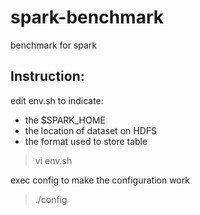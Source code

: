 # spark-benchmark
benchmark for spark
## Instruction:
edit env.sh to indicate:
* the $SPARK_HOME
* the location of dataset on HDFS
* the format used to store table
> vi env.sh

exec config to make the configuration work
> ./config
